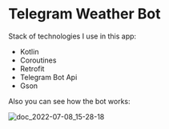 # Telegram Weather Bot

Stack of technologies I use in this app:
- Kotlin
- Coroutines
- Retrofit
- Telegram Bot Api
- Gson

Also you can see how the bot works:


![doc_2022-07-08_15-28-18](https://user-images.githubusercontent.com/63496492/177992302-8db538bb-93a0-47dd-8420-f340ce94b43c.gif)

